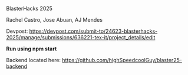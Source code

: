 BlasterHacks 2025

Rachel Castro, Jose Abuan, AJ Mendes

Devpost: https://devpost.com/submit-to/24623-blasterhacks-2025/manage/submissions/636221-tex-it/project_details/edit 



**Run using npm start** 

Backend located here: https://github.com/highSpeedcoolGuy/blaster25-backend
